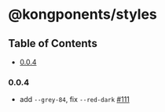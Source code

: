 # @kongponents/styles

## Table of Contents

- [0.0.4](#004)

### 0.0.4
 - add `--grey-84`, fix `--red-dark` [#111](https://github.com/Kong/kongponents/pull/111)
